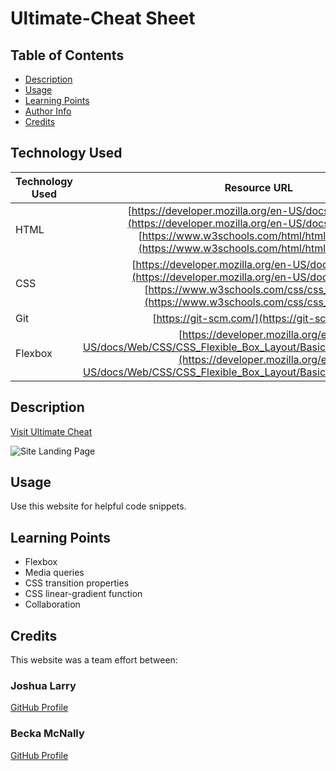 # Ultimate-Cheat Sheet

## Table of Contents 

* [Description](#Description)
* [Usage](#usage)
* [Learning Points](#learning-points)
* [Author Info](#author-info)
* [Credits](#credits)

## Technology Used 

| Technology Used         | Resource URL           | 
| ------------- |:-------------:| 
| HTML    |  [https://developer.mozilla.org/en-US/docs/Web/HTML](https://developer.mozilla.org/en-US/docs/Web/HTML) [https://www.w3schools.com/html/html_basic.asp](https://www.w3schools.com/html/html_basic.asp)| 
| CSS     | [https://developer.mozilla.org/en-US/docs/Web/CSS](https://developer.mozilla.org/en-US/docs/Web/CSS) [https://www.w3schools.com/css/css_intro.asp](https://www.w3schools.com/css/css_intro.asp)     |   
| Git | [https://git-scm.com/](https://git-scm.com/)     |
| Flexbox | [https://developer.mozilla.org/en-US/docs/Web/CSS/CSS_Flexible_Box_Layout/Basic_Concepts_of_Flexbox](https://developer.mozilla.org/en-US/docs/Web/CSS/CSS_Flexible_Box_Layout/Basic_Concepts_of_Flexbox)     |     
   

## Description 

[Visit Ultimate Cheat](https://beckamcnally.github.io/ultimate-cheat/)


![Site Landing Page](./assets/cheat.gif)

## Usage 

Use this website for helpful code snippets.


## Learning Points 

* Flexbox
* Media queries
* CSS transition properties
* CSS linear-gradient function
* Collaboration 

## Credits

This website was a team effort between:

### Joshua Larry
[GitHub Profile](https://github.com/Jlarry06)



### Becka McNally
[GitHub Profile](https://github.com/beckamcnally)

